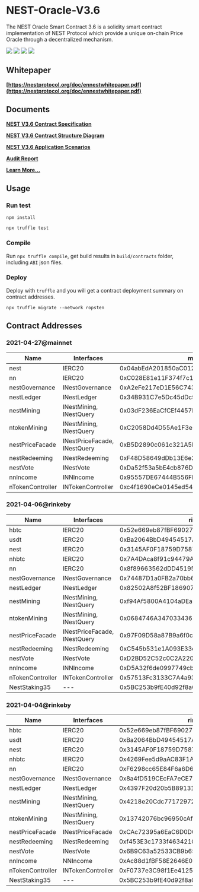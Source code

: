 # NEST-Oracle-V3.6
The NEST Oracle Smart Contract 3.6 is a solidity smart contract implementation of NEST Protocol which provide a unique on-chain Price Oracle through a decentralized mechanism.

![](https://img.shields.io/github/issues/NEST-Protocol/NEST-Oracle-V3.6)
![](https://img.shields.io/github/stars/NEST-Protocol/NEST-Oracle-V3.6)
![](https://img.shields.io/github/license/NEST-Protocol/NEST-Oracle-V3.6)
![](https://img.shields.io/twitter/url?url=https%3A%2F%2Fgithub.com%2FNEST-Protocol%2FNEST-Oracle-V3.6%2F)

## Whitepaper

**[https://nestprotocol.org/doc/ennestwhitepaper.pdf](https://nestprotocol.org/doc/ennestwhitepaper.pdf)**

## Documents

**[NEST V3.6 Contract Specification](docs/readme.md)**

**[NEST V3.6 Contract Structure Diagram](docs/nest36-contracts.svg)**

**[NEST V3.6 Application Scenarios](docs/readme.md#5-application-scenarios)**

**[Audit Report](docs/PeckShield-Audit-Report-NestV3.6.pdf)**

**[Learn More...](https://nestprotocol.org/)**

## Usage

### Run test

```shell
npm install

npx truffle test
```

### Compile

Run `npx truffle compile`, get build results in `build/contracts` folder, including `ABI` json files.

### Deploy

Deploy with `truffle` and you will get a contract deployment summary on contract addresses.

```shell
npx truffle migrate --network ropsten
```

## Contract Addresses

### 2021-04-27@mainnet
| Name | Interfaces | mainnet |
| ---- | ---- | ---- |
| nest | IERC20 | 0x04abEdA201850aC0124161F037Efd70c74ddC74C |
| nn | IERC20 | 0xC028E81e11F374f7c1A3bE6b8D2a815fa3E96E6e |
| nestGovernance | INestGovernance | 0xA2eFe217eD1E56C743aeEe1257914104Cf523cf5 |
| nestLedger | INestLedger | 0x34B931C7e5Dc45dDc9098A1f588A0EA0dA45025D |
| nestMining | INestMining, INestQuery | 0x03dF236EaCfCEf4457Ff7d6B88E8f00823014bcd |
| ntokenMining | INestMining, INestQuery | 0xC2058Dd4D55Ae1F3e1b0744Bdb69386c9fD902CA |
| nestPriceFacade | INestPriceFacade, INestQuery | 0xB5D2890c061c321A5B6A4a4254bb1522425BAF0A |
| nestRedeeming | INestRedeeming | 0xF48D58649dDb13E6e29e03059Ea518741169ceC8 |
| nestVote | INestVote | 0xDa52f53a5bE4cb876DE79DcfF16F34B95e2D38e9 |
| nnIncome | INNIncome | 0x95557DE67444B556FE6ff8D7939316DA0Aa340B2 |
| nTokenController | INTokenController | 0xc4f1690eCe0145ed544f0aee0E2Fa886DFD66B62 |

### 2021-04-06@rinkeby
| Name | Interfaces | rinkeby |
| ---- | ---- | ---- |
| hbtc | IERC20 | 0x52e669eb87fBF69027190a0ffb6e6fEd48451E04 |
| usdt | IERC20 | 0xBa2064BbD49454517A9dBba39005bf46d31971f8 |
| nest | IERC20 | 0x3145AF0F18759D7587F22278d965Cdf7e19d6437 |
| nhbtc | IERC20 | 0x7A4DAca8f91c94479A6F8DD00D4bBABCa1Ac174d |
| nn | IERC20 | 0x8f89663562dDD4519566e590C18ec892134A0cdD |
| nestGovernance | INestGovernance | 0x74487D1a0FB2a70bb67e7D6c154d2ac71954a313 |
| nestLedger | INestLedger | 0x82502A8f52BF186907BD0E12c8cEe612b4C203d1 |
| nestMining | INestMining, INestQuery | 0xf94Af5800A4104aDEab67b3f5AA7A3a6E5bC64c3 |
| ntokenMining | INestMining, INestQuery | 0x0684746A347033436E77030a43891Ea4FDaBb78E |
| nestPriceFacade | INestPriceFacade, INestQuery | 0x97F09D58a87B9a6f0cA1E69aCef77da3EFF8da0A |
| nestRedeeming | INestRedeeming | 0xC545b531e1A093E33ec7058b70E74eD3aD113a2A |
| nestVote | INestVote | 0xD2BD52C52c0C2A220Ce2750e41Bc09b84526f26E |
| nnIncome | INNIncome | 0xD5A32f6de0997749cb6F2F5B6042e2f878688aE2 |
| nTokenController | INTokenController | 0x57513Fc3133C7A4a930c345AB3aA9a4D21600Db9 |
| NestStaking35 | --- | 0x5BC253b9fE40d92f8a01e62899A77ae124F68C5a |

### 2021-04-04@rinkeby
| Name | Interfaces | rinkeby |
| ---- | ---- | ---- |
| hbtc | IERC20 | 0x52e669eb87fBF69027190a0ffb6e6fEd48451E04 |
| usdt | IERC20 | 0xBa2064BbD49454517A9dBba39005bf46d31971f8 |
| nest | IERC20 | 0x3145AF0F18759D7587F22278d965Cdf7e19d6437 |
| nhbtc | IERC20 | 0x4269Fee5d9aAC83F1A9a81Cd17Bf71A01240765a |
| nn | IERC20 | 0xF6298cc65E84F6a6D67Fa2890fbD2AD8735e3c29 |
| nestGovernance | INestGovernance | 0x8a4fD519CEcFA7eCE7B4a204Dbb4b781B397C460 |
| nestLedger | INestLedger | 0x4397F20d20b5B89131b631c43AdE98Baf3A6dc9F |
| nestMining | INestMining, INestQuery | 0x4218e20Cdc77172972E40B9B56400E6ffe680724 |
| ntokenMining | INestMining, INestQuery | 0x13742076bc96950cAfF0d0EfE64ebE818018121B |
| nestPriceFacade | INestPriceFacade | 0xCAc72395a6EaC6D0D06C8B303e26cC0Bfb5De33c |
| nestRedeeming | INestRedeeming | 0xf453E3c1733f4634210ce15cd2A4fAfb191c36A5 |
| nestVote | INestVote | 0x6B9C63a52533CB9b653B468f72fD751E0f2bc181 |
| nnIncome | NNIncome | 0xAc88d1fBF58E2646E0F4FF60aa436a70753885D9 |
| nTokenController | INTokenController | 0xF0737e3C98f1Ee41251681e2C6ad53Ab92AB0AEa |
| NestStaking35 | --- | 0x5BC253b9fE40d92f8a01e62899A77ae124F68C5a |
